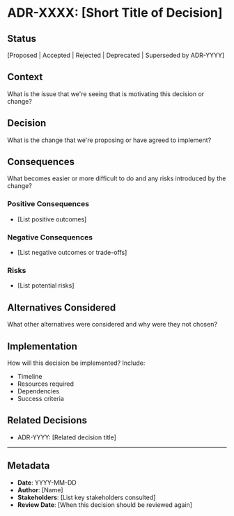 # ADR-XXXX: [Short Title of Decision]

## Status

[Proposed | Accepted | Rejected | Deprecated | Superseded by ADR-YYYY]

## Context

What is the issue that we're seeing that is motivating this decision or change?

## Decision

What is the change that we're proposing or have agreed to implement?

## Consequences

What becomes easier or more difficult to do and any risks introduced by the change?

### Positive Consequences

- [List positive outcomes]

### Negative Consequences

- [List negative outcomes or trade-offs]

### Risks

- [List potential risks]

## Alternatives Considered

What other alternatives were considered and why were they not chosen?

## Implementation

How will this decision be implemented? Include:

- Timeline
- Resources required
- Dependencies
- Success criteria

## Related Decisions

- ADR-YYYY: [Related decision title]

---

## Metadata

- **Date**: YYYY-MM-DD
- **Author**: [Name]
- **Stakeholders**: [List key stakeholders consulted]
- **Review Date**: [When this decision should be reviewed again]